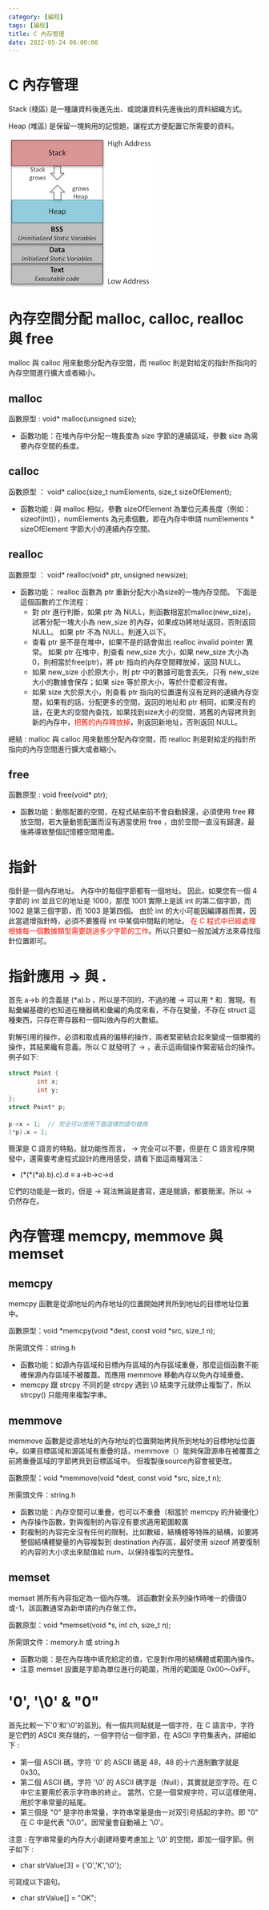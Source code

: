 ```yaml
---
category: [編程]
tags: [編程]
title: C 內存管理
date: 2022-05-24 06:00:00
---
```


# C 內存管理

Stack (棧區) 是一種讓資料後進先出、或說讓資料先進後出的資料組織方式。

Heap (堆區) 是保留一塊夠用的記憶題，讓程式方便配置它所需要的資料。

![Alt text](../assets/img/misc/memory.png)


# 內存空間分配 malloc, calloc, realloc 與 free

malloc 與 calloc 用來動態分配內存空間，而 realloc 則是對給定的指針所指向的內存空間進行擴大或者縮小。

## malloc

 函數原型 : void* malloc(unsigned size);

 - 函數功能：在堆內存中分配一塊長度為 size 字節的連續區域，參數 size 為需要內存空間的長度。

## calloc

 函數原型 ： void* calloc(size_t numElements, size_t sizeOfElement);  

 - 函數功能 : 與 malloc 相似，參數 sizeOfElement 為單位元素長度（例如：sizeof(int)），numElements 為元素個數，即在內存中申請 numElements * sizeOfElement 字節大小的連續內存空間。

## realloc

 函數原型 ： void* realloc(void* ptr, unsigned newsize);

 - 函數功能： realloc 函數為 ptr 重新分配大小為size的一塊內存空間。 下面是這個函數的工作流程：
   - 對 ptr 進行判斷，如果 ptr 為 NULL，則函數相當於malloc(new_size)，試著分配一塊大小為 new_size 的內存，如果成功將地址返回，否則返回 NULL。 如果 ptr 不為 NULL，則進入以下。
   - 查看 ptr 是不是在堆中，如果不是的話會拋出 realloc invalid pointer 異常。 如果 ptr 在堆中，則查看 new_size 大小，如果 new_size 大小為 0，則相當於free(ptr)，將 ptr 指向的內存空間釋放掉，返回 NULL。 
   - 如果 new_size 小於原大小，則 ptr 中的數據可能會丟失，只有 new_size 大小的數據會保存；如果 size 等於原大小，等於什麼都沒有做。
   - 如果 size 大於原大小，則查看 ptr 指向的位置還有沒有足夠的連續內存空間，如果有的話，分配更多的空間，返回的地址和 ptr 相同，如果沒有的話，在更大的空間內查找，如果找到size大小的空間，將舊的內容拷貝到新的內存中，<font color="#FF1000">把舊的內存釋放掉</font>，則返回新地址，否則返回 NULL。

總結 : malloc 與 calloc 用來動態分配內存空間，而 realloc 則是對給定的指針所指向的內存空間進行擴大或者縮小。

## free

 函數原型 : void free(void* ptr);

 - 函數功能：動態配置的空間，在程式結束前不會自動歸還，必須使用 free 釋放空間，若大量動態配置而沒有適當使用 free ，由於空間一直沒有歸還，最後將導致整個記憶體空間用盡。


# 指針

指針是一個內存地址。 內存中的每個字節都有一個地址。 因此，如果您有一個 4 字節的 int 並且它的地址是 1000，那麼 1001 實際上是該 int 的第二個字節，而 1002 是第三個字節，而 1003 是第四個。 由於 int 的大小可能因編譯器而異，因此當遞增指針時，必須不要獲得 int 中某個中間點的地址。 <font color="#FF1000">在 C 程式中已經處理根據每一個數據類型需要跳過多少字節的工作</font>。所以只要如一般加減方法來尋找指針位置即可。

# 指針應用 -> 與 .

首先 a->b 的含義是 (*a).b ，所以是不同的，不過的確 -> 可以用 * 和 . 實現。有點彙編基礎的也知道在機器碼和彙編的角度來看，不存在變量，不存在 struct 這種東西，只存在寄存器和一個叫做內存的大數組。

對解引用的操作，必須和取成員的偏移的操作，兩者緊密結合起來變成一個單獨的操作，其結果纔有意義。所以 C 就發明了 -> ，表示這兩個操作緊密結合的操作。例子如下:

```c
struct Point {
        int x;
        int y;
};
struct Point* p;

p->x = 1;  // 完全可以使用下面這樣的語句替換
(*p).x = 1;

```

簡潔是 C 語言的特點，就功能性而言， -> 完全可以不要，但是在 C 語言程序開發中，還需要考慮程式設計的應用感受，請看下面這兩種寫法：

 - (\*(\*(\*a).b).c).d ≡ a->b->c->d

它們的功能是一致的，但是 -> 寫法無論是書寫，還是閱讀，都要簡潔。所以 -> 仍然存在。

# 內存管理 memcpy, memmove 與 memset

## memcpy

memcpy 函數是從源地址的內存地址的位置開始拷貝所到地址的目標地址位置中。

 函數原型：void *memcpy(void *dest, const void *src, size_t n);

 所需頭文件：string.h

 - 函數功能：如源內存區域和目標內存區域的內存區域重疊，那麼這個函數不能確保源內存區域不被覆蓋。而應用 memmove 移動內存以免內存域重疊。
 - memcpy 跟 strcpy 不同的是 strcpy 遇到 \0 結束字元就停止複製了，所以 strcpy() 只能用來複製字串。

## memmove

memmove 函數是從源地址的內存地址的位置開始拷貝所到地址的目標地址位置中。如果目標區域和源區域有重疊的話，memmove（）能夠保證源串在被覆蓋之前將重疊區域的字節拷貝到目標區域中。 但複製後source內容會被更改。

 函數原型：void *memmove(void *dest, const void *src, size_t n);

 所需頭文件：string.h

 - 函數功能：內存空間可以重疊，也可以不重疊（相當於 memcpy 的升級優化）
 - 內存操作函數，對與復制的內容沒有要求適用範圍較廣
 - 對複制的內容完全沒有任何的限制，比如數組，結構體等特殊的結構，如要將整個結構體變量的內容複製到 destination 內存區，最好使用 sizeof 將要復制的內容的大小求出來賦值給 num，以保持複製的完整性。

## memset

memset 將所有內容指定為一個內存塊。 該函數對全系列操作時唯一的價值0或-1，該函數通常為新申請的內存做工作。

 函數原型：void *memset(void *s, int ch, size_t n);

 所需頭文件：memory.h 或 string.h

 - 函數功能：是在內存塊中填充給定的值，它是對作用的結構體或範圍內操作。
 - 注意 memset 設置是字節為單位進行的範圍，所用的範圍是 0x00～0xFF。



# '0', '\0' & "0"

首先比較一下'0'和'\0'的區別。有一個共同點就是一個字符，在 C 語言中，字符是它們的 ASCII 來存儲的，一個字符佔一個字節，在 ASCII 字符集表內，詳細如下 :
 - 第一個 ASCII 碼，字符 '0' 的 ASCII 碼是 48，48 的十六進制數字就是 0x30。
 - 第二個 ASCII 碼，字符 '\0' 的 ASCII 碼字是（Null），其實就是空字符。在 C 中它主要用於表示字符串的終止。 當然，它是一個常規字符，可以這樣使用，用於字串常量的結尾。
 - 第三個是 "0" 是字符串常量，字符串常量是由一对双引号括起的字符。即 "0"  在 C 中是代表 "0\0"。因常量會自動補上 '\0'。

注意 : 在字串常量的內存大小創建時要考慮加上 '\0' 的空間，即加一個字節。例子如下 :
 - char strValue[3] = {'O','K','\0'};
 
可寫成以下語句。
 - char strValue[] = "OK";






